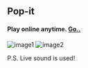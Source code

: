 ## Pop-it

#### Play online anytime. [**Go..**](https://ksenia312.github.io/Pop-it/)

![image1](https://user-images.githubusercontent.com/71008947/124782151-ad200f00-df4c-11eb-873a-be3f851b1cec.png)
![image2](https://user-images.githubusercontent.com/71008947/124782048-92e63100-df4c-11eb-8c91-0c88fb18688d.png)

P.S. Live sound is used!
